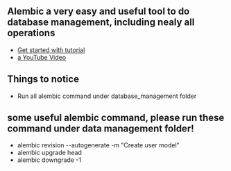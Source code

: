 ## Alembic a very easy and useful tool to do database management, including nealy all operations
- [Get started with tutorial](https://alembic.sqlalchemy.org/en/latest/tutorial.html)
- [a YouTube Video](https://www.youtube.com/watch?v=nt5sSr1A_qw)  
  
## Things to notice
- Run all alembic command under database_management folder

## some useful alembic command, please run these command under data management folder!
- alembic revision --autogenerate -m "Create user model"
- alembic upgrade head
- alembic downgrade -1